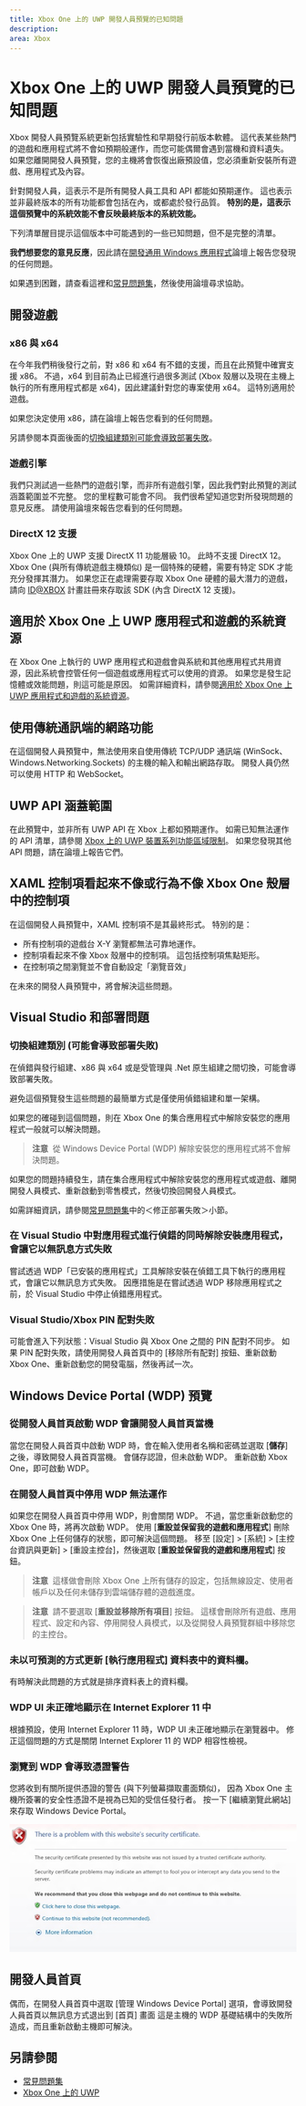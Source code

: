 ```yaml
---
title: Xbox One 上的 UWP 開發人員預覽的已知問題
description: 
area: Xbox
---
```


# Xbox One 上的 UWP 開發人員預覽的已知問題

Xbox 開發人員預覽系統更新包括實驗性和早期發行前版本軟體。 
這代表某些熱門的遊戲和應用程式將不會如預期般運作，而您可能偶爾會遇到當機和資料遺失。 
如果您離開開發人員預覽，您的主機將會恢復出廠預設值，您必須重新安裝所有遊戲、應用程式及內容。

針對開發人員，這表示不是所有開發人員工具和 API 都能如預期運作。 
這也表示並非最終版本的所有功能都會包括在內，或都處於發行品質。 
**特別的是，這表示這個預覽中的系統效能不會反映最終版本的系統效能。**

下列清單醒目提示這個版本中可能遇到的一些已知問題，但不是完整的清單。 

**我們想要您的意見反應**，因此請在[開發通用 Windows 應用程式](https://social.msdn.microsoft.com/Forums/windowsapps/en-US/home?forum=wpdevelop)論壇上報告您發現的任何問題。 

如果遇到困難，請查看這裡和[常見問題集](frequently-asked-questions.md)，然後使用論壇尋求協助。


## 開發遊戲

### x86 與 x64

在今年我們稍後發行之前，對 x86 和 x64 有不錯的支援，而且在此預覽中確實支援 x86。 
不過，x64 到目前為止已經進行過很多測試 (Xbox 殼層以及現在主機上執行的所有應用程式都是 x64)，因此建議針對您的專案使用 x64。 
這特別適用於遊戲。

如果您決定使用 x86，請在論壇上報告您看到的任何問題。

另請參閱本頁面後面的[切換組建類別可能會導致部署失敗](known-issues.md#switching-build-flavors-can-cause-deployment-failures)。

### 遊戲引擎

我們只測試過一些熱門的遊戲引擎，而非所有遊戲引擎，因此我們對此預覽的測試涵蓋範圍並不完整。 
您的里程數可能會不同。 
我們很希望知道您對所發現問題的意見反應。 
請使用論壇來報告您看到的任何問題。

### DirectX 12 支援

Xbox One 上的 UWP 支援 DirectX 11 功能層級 10。 
此時不支援 DirectX 12。 
Xbox One (與所有傳統遊戲主機類似) 是一個特殊的硬體，需要有特定 SDK 才能充分發揮其潛力。 
如果您正在處理需要存取 Xbox One 硬體的最大潛力的遊戲，請向 [ID@XBOX](http://www.xbox.com/en-us/Developers/id) 計畫註冊來存取該 SDK (內含 DirectX 12 支援)。


## 適用於 Xbox One 上 UWP 應用程式和遊戲的系統資源

在 Xbox One 上執行的 UWP 應用程式和遊戲會與系統和其他應用程式共用資源，因此系統會控管任何一個遊戲或應用程式可以使用的資源。 
如果您是發生記憶體或效能問題，則這可能是原因。 
如需詳細資料，請參閱[適用於 Xbox One 上 UWP 應用程式和遊戲的系統資源](system-resource-allocation.md)。


## 使用傳統通訊端的網路功能

在這個開發人員預覽中，無法使用來自使用傳統 TCP/UDP 通訊端 (WinSock、Windows.Networking.Sockets) 的主機的輸入和輸出網路存取。 
開發人員仍然可以使用 HTTP 和 WebSocket。 


## UWP API 涵蓋範圍

在此預覽中，並非所有 UWP API 在 Xbox 上都如預期運作。 
如需已知無法運作的 API 清單，請參閱 [Xbox 上的 UWP 裝置系列功能區域限制](http://go.microsoft.com/fwlink/p/?LinkId=760755)。 
如果您發現其他 API 問題，請在論壇上報告它們。 

## XAML 控制項看起來不像或行為不像 Xbox One 殼層中的控制項

在這個開發人員預覽中，XAML 控制項不是其最終形式。 特別的是：
* 所有控制項的遊戲台 X-Y 瀏覽都無法可靠地運作。
* 控制項看起來不像 Xbox 殼層中的控制項。 這包括控制項焦點矩形。
* 在控制項之間瀏覽並不會自動設定「瀏覽音效」

在未來的開發人員預覽中，將會解決這些問題。

## Visual Studio 和部署問題

### 切換組建類別 (可能會導致部署失敗)

在偵錯與發行組建、x86 與 x64 或是受管理與 .Net 原生組建之間切換，可能會導致部署失敗。 

避免這個預覽發生這些問題的最簡單方式是僅使用偵錯組建和單一架構。 

如果您的確碰到這個問題，則在 Xbox One 的集合應用程式中解除安裝您的應用程式一般就可以解決問題。

> **注意**&nbsp;&nbsp;從 Windows Device Portal (WDP) 解除安裝您的應用程式將不會解決問題。

如果您的問題持續發生，請在集合應用程式中解除安裝您的應用程式或遊戲、離開開發人員模式、重新啟動到零售模式，然後切換回開發人員模式。

如需詳細資訊，請參閱[常見問題集](frequently-asked-questions.md)中的＜修正部署失敗＞小節。

### 在 Visual Studio 中對應用程式進行偵錯的同時解除安裝應用程式，會讓它以無訊息方式失敗

嘗試透過 WDP「已安裝的應用程式」工具解除安裝在偵錯工具下執行的應用程式，會讓它以無訊息方式失敗。 
因應措施是在嘗試透過 WDP 移除應用程式之前，於 Visual Studio 中停止偵錯應用程式。

### Visual Studio/Xbox PIN 配對失敗

可能會進入下列狀態：Visual Studio 與 Xbox One 之間的 PIN 配對不同步。 
如果 PIN 配對失敗，請使用開發人員首頁中的 [移除所有配對] 按鈕、重新啟動 Xbox One、重新啟動您的開發電腦，然後再試一次。 


## Windows Device Portal (WDP) 預覽

### 從開發人員首頁啟動 WDP 會讓開發人員首頁當機

當您在開發人員首頁中啟動 WDP 時，會在輸入使用者名稱和密碼並選取 [**儲存**] 之後，導致開發人員首頁當機。 
會儲存認證，但未啟動 WDP。 
重新啟動 Xbox One，即可啟動 WDP。 

### 在開發人員首頁中停用 WDP 無法運作

如果您在開發人員首頁中停用 WDP，則會關閉 WDP。 
不過，當您重新啟動您的 Xbox One 時，將再次啟動 WDP。 
使用 [**重設並保留我的遊戲和應用程式**] 刪除 Xbox One 上任何儲存的狀態，即可解決這個問題。 
移至 [設定] > [系統] > [主控台資訊與更新] > [重設主控台]，然後選取 [**重設並保留我的遊戲和應用程式**] 按鈕。

> **注意**&nbsp;&nbsp;這樣做會刪除 Xbox One 上所有儲存的設定，包括無線設定、使用者帳戶以及任何未儲存到雲端儲存體的遊戲進度。

> **注意**&nbsp;&nbsp;請不要選取 [**重設並移除所有項目**] 按鈕。
這樣會刪除所有遊戲、應用程式、設定和內容、停用開發人員模式，以及從開發人員預覽群組中移除您的主控台。

### 未以可預測的方式更新 [執行應用程式] 資料表中的資料欄。 

有時解決此問題的方式就是排序資料表上的資料欄。

### WDP UI 未正確地顯示在 Internet Explorer 11 中 

根據預設，使用 Internet Explorer 11 時，WDP UI 未正確地顯示在瀏覽器中。 
修正這個問題的方式是關閉 Internet Explorer 11 的 WDP 相容性檢視。

### 瀏覽到 WDP 會導致憑證警告

您將收到有關所提供憑證的警告 (與下列螢幕擷取畫面類似)， 
因為 Xbox One 主機所簽署的安全性憑證不是視為已知的受信任發行者。 
按一下 [繼續瀏覽此網站] 來存取 Windows Device Portal。

![網站安全性憑證警告](images/security_cert_warning.jpg)

## 開發人員首頁
偶而，在開發人員首頁中選取 [管理 Windows Device Portal] 選項，會導致開發人員首頁以無訊息方式退出到 [首頁] 畫面 
這是主機的 WDP 基礎結構中的失敗所造成，而且重新啟動主機即可解決。

## 另請參閱
- [常見問題集](frequently-asked-questions.md)
- [Xbox One 上的 UWP](index.md)


<!--HONumber=Mar16_HO5-->


